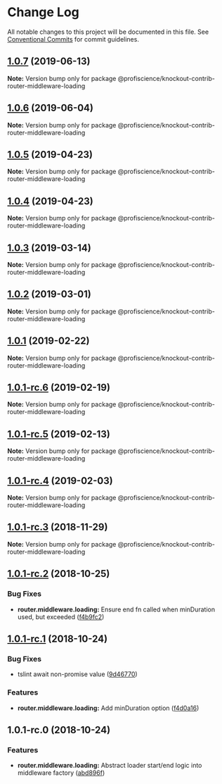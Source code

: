# Change Log

All notable changes to this project will be documented in this file.
See [Conventional Commits](https://conventionalcommits.org) for commit guidelines.

## [1.0.7](https://github.com/Profiscience/knockout-contrib/compare/@profiscience/knockout-contrib-router-middleware-loading@1.0.6...@profiscience/knockout-contrib-router-middleware-loading@1.0.7) (2019-06-13)

**Note:** Version bump only for package @profiscience/knockout-contrib-router-middleware-loading

## [1.0.6](https://github.com/Profiscience/knockout-contrib/compare/@profiscience/knockout-contrib-router-middleware-loading@1.0.5...@profiscience/knockout-contrib-router-middleware-loading@1.0.6) (2019-06-04)

**Note:** Version bump only for package @profiscience/knockout-contrib-router-middleware-loading

## [1.0.5](https://github.com/Profiscience/knockout-contrib/compare/@profiscience/knockout-contrib-router-middleware-loading@1.0.4...@profiscience/knockout-contrib-router-middleware-loading@1.0.5) (2019-04-23)

**Note:** Version bump only for package @profiscience/knockout-contrib-router-middleware-loading

## [1.0.4](https://github.com/Profiscience/knockout-contrib/compare/@profiscience/knockout-contrib-router-middleware-loading@1.0.3...@profiscience/knockout-contrib-router-middleware-loading@1.0.4) (2019-04-23)

**Note:** Version bump only for package @profiscience/knockout-contrib-router-middleware-loading

## [1.0.3](https://github.com/Profiscience/knockout-contrib/compare/@profiscience/knockout-contrib-router-middleware-loading@1.0.2...@profiscience/knockout-contrib-router-middleware-loading@1.0.3) (2019-03-14)

**Note:** Version bump only for package @profiscience/knockout-contrib-router-middleware-loading

## [1.0.2](https://github.com/Profiscience/knockout-contrib/compare/@profiscience/knockout-contrib-router-middleware-loading@1.0.1...@profiscience/knockout-contrib-router-middleware-loading@1.0.2) (2019-03-01)

**Note:** Version bump only for package @profiscience/knockout-contrib-router-middleware-loading

## [1.0.1](https://github.com/Profiscience/knockout-contrib/compare/@profiscience/knockout-contrib-router-middleware-loading@1.0.1-rc.6...@profiscience/knockout-contrib-router-middleware-loading@1.0.1) (2019-02-22)

**Note:** Version bump only for package @profiscience/knockout-contrib-router-middleware-loading

## [1.0.1-rc.6](https://github.com/Profiscience/knockout-contrib/compare/@profiscience/knockout-contrib-router-middleware-loading@1.0.1-rc.5...@profiscience/knockout-contrib-router-middleware-loading@1.0.1-rc.6) (2019-02-19)

**Note:** Version bump only for package @profiscience/knockout-contrib-router-middleware-loading

## [1.0.1-rc.5](https://github.com/Profiscience/knockout-contrib/compare/@profiscience/knockout-contrib-router-middleware-loading@1.0.1-rc.4...@profiscience/knockout-contrib-router-middleware-loading@1.0.1-rc.5) (2019-02-13)

**Note:** Version bump only for package @profiscience/knockout-contrib-router-middleware-loading

## [1.0.1-rc.4](https://github.com/Profiscience/knockout-contrib/compare/@profiscience/knockout-contrib-router-middleware-loading@1.0.1-rc.3...@profiscience/knockout-contrib-router-middleware-loading@1.0.1-rc.4) (2019-02-03)

**Note:** Version bump only for package @profiscience/knockout-contrib-router-middleware-loading

## [1.0.1-rc.3](https://github.com/Profiscience/knockout-contrib/compare/@profiscience/knockout-contrib-router-middleware-loading@1.0.1-rc.2...@profiscience/knockout-contrib-router-middleware-loading@1.0.1-rc.3) (2018-11-29)

**Note:** Version bump only for package @profiscience/knockout-contrib-router-middleware-loading

## [1.0.1-rc.2](https://github.com/Profiscience/knockout-contrib/compare/@profiscience/knockout-contrib-router-middleware-loading@1.0.1-rc.1...@profiscience/knockout-contrib-router-middleware-loading@1.0.1-rc.2) (2018-10-25)

### Bug Fixes

- **router.middleware.loading:** Ensure end fn called when minDuration used, but exceeded ([f4b9fc2](https://github.com/Profiscience/knockout-contrib/commit/f4b9fc2))

## [1.0.1-rc.1](https://github.com/Profiscience/knockout-contrib/compare/@profiscience/knockout-contrib-router-middleware-loading@1.0.1-rc.0...@profiscience/knockout-contrib-router-middleware-loading@1.0.1-rc.1) (2018-10-24)

### Bug Fixes

- tslint await non-promise value ([9d46770](https://github.com/Profiscience/knockout-contrib/commit/9d46770))

### Features

- **router.middleware.loading:** Add minDuration option ([f4d0a16](https://github.com/Profiscience/knockout-contrib/commit/f4d0a16))

## 1.0.1-rc.0 (2018-10-24)

### Features

- **router.middleware.loading:** Abstract loader start/end logic into middleware factory ([abd896f](https://github.com/Profiscience/knockout-contrib/commit/abd896f))
